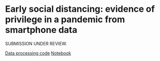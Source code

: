 # Early social distancing: evidence of privilege in a pandemic from smartphone data

SUBMISSION UNDER REVIEW. 

[Data processing code](https://github.com/opioiddatalab/covid/blob/master/data_formatting.do)
[Notebook](https://github.com/opioiddatalab/covid/blob/master/locationcovid_exploratory.ipynb)


